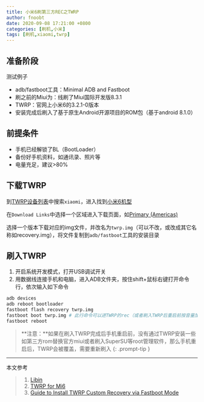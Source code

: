```yaml
---
title: 小米6刷第三方REC之TWRP
author: fnoobt
date: 2020-09-08 17:21:00 +0800
categories: [刷机,小米]
tags: [刷机,xiaomi,twrp]
---
```


## 准备阶段

测试例子
- adb/fastboot工具：Minimal ADB and Fastboot
- 刷之前的Miui为：线刷了Miui国际开发版8.3.1
- TWRP：官网上小米6的3.2.1-0版本
- 安装完成后刷入了基于原生Android开源项目的ROM包（基于android 8.1.0）

## 前提条件
- 手机已经解锁了BL（BootLoader）  
- 备份好手机资料，如通讯录、照片等  
- 电量充足，建议>80%

## 下载TWRP
到[TWRP设备列表](https://twrp.me/Devices/)中搜索`xiaomi`，进入找到[小米6机型](https://twrp.me/xiaomi/xiaomimi6.html)

在`Download Links`中选择一个区域进入下载页面，如[Primary (Americas)](https://dl.twrp.me/sagit/)

选择一个版本下载对应的img文件，并改名为`twrp.img`（可以不改，或改成其它名称如recovery.img），将文件复制到`adb/fastboot`工具的安装目录

## 刷入TWRP

1. 开启系统开发模式，打开USB调试开关
2. 用数据线连接手机和电脑，进入ADB文件夹，按住shift+鼠标右键打开命令行，依次输入如下命令

```bash
adb devices
adb reboot bootloader
fastboot flash recovery twrp.img
fastboot boot twrp.img # 此行命令可以进TWRP的rec（或者刷入TWRP后重启前按音量加减和电源键进手机rec模式）
fastboot reboot
```

>**注意：**如果在刷入TWRP完成后手机重启前，没有通过TWRP安装一些如第三方rom替换官方miui或者刷入SuperSU等root管理软件，那么手机重启后，TWRP会被覆盖，需要重新刷入
{: .prompt-tip }

****

本文参考

> 1. [Libin](https://zhuanlan.zhihu.com/p/34412300)
> 2. [TWRP for Mi6](https://twrp.me/xiaomi/xiaomimi6.html)
> 3. [Guide to Install TWRP Custom Recovery via Fastboot Mode](https://www.guidebeats.com/guide-install-twrp-custom-recovery-via-fastboot-mode/)